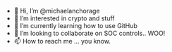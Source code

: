 - 👋 Hi, I’m @michaelanchorage
- 👀 I’m interested in crypto and stuff
- 🌱 I’m currently learning how to use GitHub
- 💞️ I’m looking to collaborate on SOC controls.. WOO!
- 📫 How to reach me ... you know.

<!---
michaelanchorage/michaelanchorage is a ✨ special ✨ repository because its `README.md` (this file) appears on your GitHub profile.
You can click the Preview link to take a look at your changes.
--->
